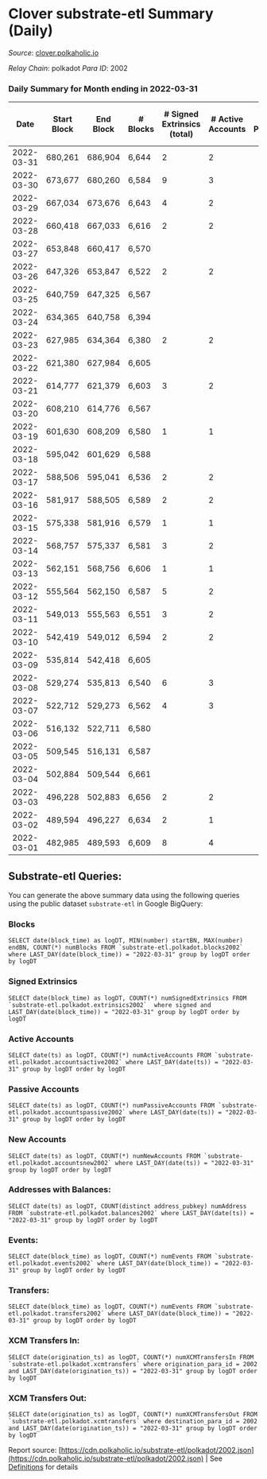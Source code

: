 # Clover substrate-etl Summary (Daily)

_Source_: [clover.polkaholic.io](https://clover.polkaholic.io)

*Relay Chain*: polkadot
*Para ID*: 2002



### Daily Summary for Month ending in 2022-03-31


| Date | Start Block | End Block | # Blocks | # Signed Extrinsics (total) | # Active Accounts | # Passive | # New | # Addresses with Balances | # Events | # Transfers | # XCM Transfers In | # XCM Transfers Out | Issues | 
| ---- | ----------- | --------- | -------- | --------------------------- | ----------------- | --------- | ----- | ------------------------- | -------- | ----------- | ------------------ | ------------------- | ------ |
| 2022-03-31 | 680,261 | 686,904 | 6,644 | 2 | 2 |  |  | 157 | 13,332 | 3 ($156.60) |   |   |  |
| 2022-03-30 | 673,677 | 680,260 | 6,584 | 9 | 3 |  |  | 152 | 13,207 |   |   |   |  |
| 2022-03-29 | 667,034 | 673,676 | 6,643 | 4 | 2 |  |  | 152 | 13,336 | 5 ($51.60) |   |   |  |
| 2022-03-28 | 660,418 | 667,033 | 6,616 | 2 | 2 |  |  | 146 | 13,328 | 3 ($12.84) |   |   |  |
| 2022-03-27 | 653,848 | 660,417 | 6,570 |  |  |  |  | 138 | 13,142 |   |   |   |  |
| 2022-03-26 | 647,326 | 653,847 | 6,522 | 2 | 2 |  |  | 138 | 13,073 |   |   |   |  |
| 2022-03-25 | 640,759 | 647,325 | 6,567 |  |  |  |  | 136 | 13,141 |   |   |   |  |
| 2022-03-24 | 634,365 | 640,758 | 6,394 |  |  |  |  | 136 | 12,794 |   |   |   |  |
| 2022-03-23 | 627,985 | 634,364 | 6,380 | 2 | 2 |  |  | 136 | 12,782 | 1 ($147.61) |   |   |  |
| 2022-03-22 | 621,380 | 627,984 | 6,605 |  |  |  |  | 134 | 13,217 |   |   |   |  |
| 2022-03-21 | 614,777 | 621,379 | 6,603 | 3 | 2 |  |  | 134 | 13,232 | 2 ($4.75) |   |   |  |
| 2022-03-20 | 608,210 | 614,776 | 6,567 |  |  |  |  | 134 | 13,141 |   |   |   |  |
| 2022-03-19 | 601,630 | 608,209 | 6,580 | 1 | 1 |  |  | 134 | 13,187 |   |   |   |  |
| 2022-03-18 | 595,042 | 601,629 | 6,588 |  |  |  |  | 133 | 13,355 | 1 ($6.52) |   |   |  |
| 2022-03-17 | 588,506 | 595,041 | 6,536 | 2 | 2 |  |  | 119 | 13,112 |   |   |   |  |
| 2022-03-16 | 581,917 | 588,505 | 6,589 | 2 | 2 |  |  | 118 | 13,190 |   |   |   |  |
| 2022-03-15 | 575,338 | 581,916 | 6,579 | 1 | 1 |  |  | 117 | 13,175 |   |   |   |  |
| 2022-03-14 | 568,757 | 575,337 | 6,581 | 3 | 2 |  |  | 116 | 13,180 | 2 ($0.66) |   |   |  |
| 2022-03-13 | 562,151 | 568,756 | 6,606 | 1 | 1 |  |  | 116 | 13,220 |   |   |   |  |
| 2022-03-12 | 555,564 | 562,150 | 6,587 | 5 | 2 |  |  | 116 | 13,198 | 2 ($265.54) |   |   |  |
| 2022-03-11 | 549,013 | 555,563 | 6,551 | 3 | 2 |  |  | 115 | 13,413 | 3 ($8.63) |   |   |  |
| 2022-03-10 | 542,419 | 549,012 | 6,594 | 2 | 2 |  |  | 86 | 13,208 |   |   |   |  |
| 2022-03-09 | 535,814 | 542,418 | 6,605 |  |  |  |  | 85 | 13,252 | 1 ($11.06) |   |   |  |
| 2022-03-08 | 529,274 | 535,813 | 6,540 | 6 | 3 |  |  | 84 | 13,458 | 13 ($629.79) |   |   |  |
| 2022-03-07 | 522,712 | 529,273 | 6,562 | 4 | 3 |  |  | 63 | 13,152 | 1 ($11.06) |   |   |  |
| 2022-03-06 | 516,132 | 522,711 | 6,580 |  |  |  |  | 60 | 13,166 |   |   |   |  |
| 2022-03-05 | 509,545 | 516,131 | 6,587 |  |  |  |  | 60 | 13,176 |   |   |   |  |
| 2022-03-04 | 502,884 | 509,544 | 6,661 |  |  |  |  | 60 | 13,327 |   |   |   |  |
| 2022-03-03 | 496,228 | 502,883 | 6,656 | 2 | 2 |  |  | 60 | 13,324 |   |   |   |  |
| 2022-03-02 | 489,594 | 496,227 | 6,634 | 2 | 1 |  |  | 59 | 13,285 |   |   |   |  |
| 2022-03-01 | 482,985 | 489,593 | 6,609 | 8 | 4 |  |  | 58 | 13,312 | 2 ($4.43) |   |   |  |

## Substrate-etl Queries:
You can generate the above summary data using the following queries using the public dataset `substrate-etl` in Google BigQuery:


### Blocks
```
SELECT date(block_time) as logDT, MIN(number) startBN, MAX(number) endBN, COUNT(*) numBlocks FROM `substrate-etl.polkadot.blocks2002`  where LAST_DAY(date(block_time)) = "2022-03-31" group by logDT order by logDT
```


### Signed Extrinsics
```
SELECT date(block_time) as logDT, COUNT(*) numSignedExtrinsics FROM `substrate-etl.polkadot.extrinsics2002`  where signed and LAST_DAY(date(block_time)) = "2022-03-31" group by logDT order by logDT
```


### Active Accounts
```
SELECT date(ts) as logDT, COUNT(*) numActiveAccounts FROM `substrate-etl.polkadot.accountsactive2002` where LAST_DAY(date(ts)) = "2022-03-31" group by logDT order by logDT
```


### Passive Accounts
```
SELECT date(ts) as logDT, COUNT(*) numPassiveAccounts FROM `substrate-etl.polkadot.accountspassive2002` where LAST_DAY(date(ts)) = "2022-03-31" group by logDT order by logDT
```


### New Accounts
```
SELECT date(ts) as logDT, COUNT(*) numNewAccounts FROM `substrate-etl.polkadot.accountsnew2002` where LAST_DAY(date(ts)) = "2022-03-31" group by logDT order by logDT
```


### Addresses with Balances:
```
SELECT date(ts) as logDT, COUNT(distinct address_pubkey) numAddress FROM `substrate-etl.polkadot.balances2002` where LAST_DAY(date(ts)) = "2022-03-31" group by logDT order by logDT
```


### Events:
```
SELECT date(block_time) as logDT, COUNT(*) numEvents FROM `substrate-etl.polkadot.events2002` where LAST_DAY(date(block_time)) = "2022-03-31" group by logDT order by logDT
```


### Transfers:
```
SELECT date(block_time) as logDT, COUNT(*) numEvents FROM `substrate-etl.polkadot.transfers2002` where LAST_DAY(date(block_time)) = "2022-03-31" group by logDT order by logDT
```


### XCM Transfers In:
```
SELECT date(origination_ts) as logDT, COUNT(*) numXCMTransfersIn FROM `substrate-etl.polkadot.xcmtransfers` where origination_para_id = 2002 and LAST_DAY(date(origination_ts)) = "2022-03-31" group by logDT order by logDT
```


### XCM Transfers Out:
```
SELECT date(origination_ts) as logDT, COUNT(*) numXCMTransfersOut FROM `substrate-etl.polkadot.xcmtransfers` where destination_para_id = 2002 and LAST_DAY(date(origination_ts)) = "2022-03-31" group by logDT order by logDT
```



Report source: [https://cdn.polkaholic.io/substrate-etl/polkadot/2002.json](https://cdn.polkaholic.io/substrate-etl/polkadot/2002.json) | See [Definitions](/DEFINITIONS.md) for details
